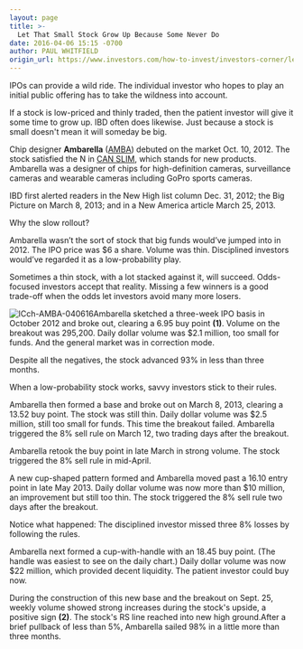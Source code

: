 ```yaml
---
layout: page
title: >-
  Let That Small Stock Grow Up Because Some Never Do
date: 2016-04-06 15:15 -0700
author: PAUL WHITFIELD
origin_url: https://www.investors.com/how-to-invest/investors-corner/let-that-small-stock-grow-up-because-some-never-do
---
```





IPOs can provide a wild ride. The individual investor who hopes to play an initial public offering has to take the wildness into account.


If a stock is low-priced and thinly traded, then the patient investor will give it some time to grow up. IBD often does likewise. Just because a stock is small doesn't mean it will someday be big.


Chip designer **Ambarella** ([AMBA](https://research.investors.com/quote.aspx?symbol=AMBA)) debuted on the market Oct. 10, 2012. The stock satisfied the N in [CAN SLIM](http://education.investors.com/courselandingpage.aspx?id=735749), which stands for new products. Ambarella was a designer of chips for high-definition cameras, surveillance cameras and wearable cameras including GoPro sports cameras.


IBD first alerted readers in the New High list column Dec. 31, 2012; the Big Picture on March 8, 2013; and in a New America article March 25, 2013.


Why the slow rollout?


Ambarella wasn’t the sort of stock that big funds would’ve jumped into in 2012. The IPO price was \$6 a share. Volume was thin. Disciplined investors would’ve regarded it as a low-probability play.


Sometimes a thin stock, with a lot stacked against it, will succeed. Odds-focused investors accept that reality. Missing a few winners is a good trade-off when the odds let investors avoid many more losers.


![ICch-AMBA-040616](https://www.investors.com/wp-content/uploads/2016/04/ICch-AMBA-040616-1024x569.jpg)Ambarella sketched a three-week IPO basis in October 2012 and broke out, clearing a 6.95 buy point **(1)**. Volume on the breakout was 295,200. Daily dollar volume was \$2.1 million, too small for funds. And the general market was in correction mode.


Despite all the negatives, the stock advanced 93% in less than three months.


When a low-probability stock works, savvy investors stick to their rules.


Ambarella then formed a base and broke out on March 8, 2013, clearing a 13.52 buy point. The stock was still thin. Daily dollar volume was \$2.5 million, still too small for funds. This time the breakout failed. Ambarella triggered the 8% sell rule on March 12, two trading days after the breakout.


Ambarella retook the buy point in late March in strong volume. The stock triggered the 8% sell rule in mid-April.


A new cup-shaped pattern formed and Ambarella moved past a 16.10 entry point in late May 2013. Daily dollar volume was now more than \$10 million, an improvement but still too thin. The stock triggered the 8% sell rule two days after the breakout.


Notice what happened: The disciplined investor missed three 8% losses by following the rules.


Ambarella next formed a cup-with-handle with an 18.45 buy point. (The handle was easiest to see on the daily chart.) Daily dollar volume was now \$22 million, which provided decent liquidity. The patient investor could buy now.


During the construction of this new base and the breakout on Sept. 25, weekly volume showed strong increases during the stock's upside, a positive sign **(2)**. The stock's RS line reached into new high ground.After a brief pullback of less than 5%, Ambarella sailed 98% in a little more than three months.




